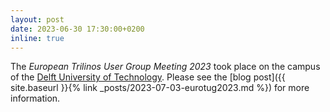 ```yaml
---
layout: post
date: 2023-06-30 17:30:00+0200
inline: true
---
```


The *European Trilinos User Group Meeting 2023* took place on the campus of the [Delft University of Technology](http://www.tudelft.nl/en/). Please see the [blog post]({{ site.baseurl }}{% link _posts/2023-07-03-eurotug2023.md %}) for more information.
